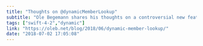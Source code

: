 ```yaml
---
title: "Thoughts on @dynamicMemberLookup"
subtitle: "Ole Begemann shares his thoughts on a controversial new feature of Swift 4.2, dynamic member lookup. Ole demonstrates some use cases for the feature, before coming to some conclusions regarding it’s usefulness."
tags: ["swift-4-2","dynamic"]
link: "https://oleb.net/blog/2018/06/dynamic-member-lookup/"
date: "2018-07-02 17:05:08"
---
```

